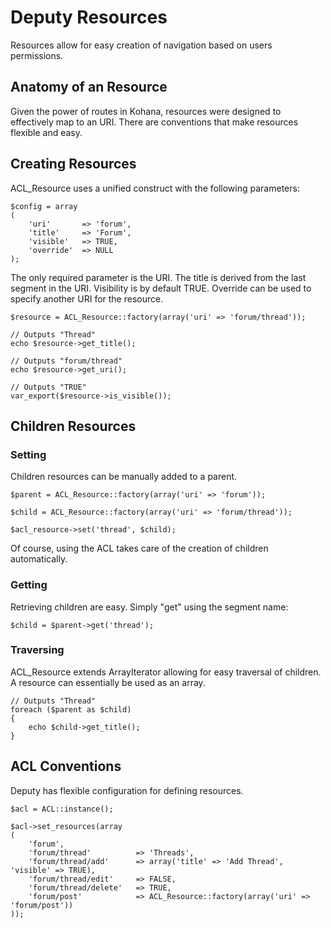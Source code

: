 # Deputy Resources

Resources allow for easy creation of navigation based on users permissions.

## Anatomy of an Resource

Given the power of routes in Kohana, resources were designed to effectively map to an URI. There 
are conventions that make resources flexible and easy.

## Creating Resources

ACL_Resource uses a unified construct with the following parameters:

	$config = array
	(
		'uri'		=> 'forum',
		'title'		=> 'Forum',
		'visible'	=> TRUE,
		'override'	=> NULL
	);

The only required parameter is the URI. The title is derived from the last segment in the URI. 
Visibility is by default TRUE. Override can be used to specify another URI for the resource.

	$resource = ACL_Resource::factory(array('uri' => 'forum/thread'));
	
	// Outputs "Thread"
	echo $resource->get_title();
	
	// Outputs "forum/thread"
	echo $resource->get_uri();
	
	// Outputs "TRUE"
	var_export($resource->is_visible());

## Children Resources

### Setting

Children resources can be manually added to a parent.

	$parent = ACL_Resource::factory(array('uri' => 'forum'));
	
	$child = ACL_Resource::factory(array('uri' => 'forum/thread'));
	
	$acl_resource->set('thread', $child);

Of course, using the ACL takes care of the creation of children automatically.

### Getting

Retrieving children are easy. Simply "get" using the segment name:

	$child = $parent->get('thread');

### Traversing

ACL_Resource extends ArrayIterator allowing for easy traversal of children. A resource can 
essentially be used as an array.

	// Outputs "Thread"
	foreach ($parent as $child)
	{
		echo $child->get_title();
	}

## ACL Conventions

Deputy has flexible configuration for defining resources.

	$acl = ACL::instance();
	
	$acl->set_resources(array
	(
		'forum',
		'forum/thread' 			=> 'Threads',
		'forum/thread/add'		=> array('title' => 'Add Thread', 'visible' => TRUE),
		'forum/thread/edit'		=> FALSE,
		'forum/thread/delete'	=> TRUE,
		'forum/post'			=> ACL_Resource::factory(array('uri' => 'forum/post'))
	));